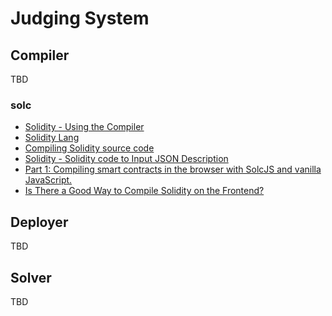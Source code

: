 # Judging System

## Compiler

TBD

### solc

- [Solidity - Using the Compiler](https://docs.soliditylang.org/en/v0.8.13/using-the-compiler.html?highlight=compiler#)
- [Solidity Lang](https://soliditylang.org/)
- [Compiling Solidity source code](https://docs.web3j.io/4.8.7/smart_contracts/compiling_solidity/)
- [Solidity - Solidity code to Input JSON Description](https://stackoverflow.com/questions/53795971/solidity-solidity-code-to-input-json-description)
- [Part 1: Compiling smart contracts in the browser with SolcJS and vanilla JavaScript.](https://medium.com/@JusDev1988/part-1-compiling-smart-contracts-in-the-browser-with-solcjs-and-vanilla-javascript-2bb0d6d5be04)
- [Is There a Good Way to Compile Solidity on the Frontend?](https://ethereum.stackexchange.com/questions/42248/is-there-a-good-way-to-compile-solidity-on-the-frontend)

## Deployer

TBD

## Solver

TBD
